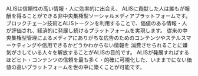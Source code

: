 ALISは信頼性の高い情報・人に効率的に出会え、
ALISに貢献した人は誰もが報酬を得ることができる非中央集権型ソーシャルメディアプラットフォームです。
ブロックチェーン技術とALISトークンを利用することで、価値のある情報・人が評価され、経済的に発展し続けるプラットフォームを実現します。
従来の中央集権型管理によるメディアにありがちな広告のためのコンテンツやステルスマーケティングや信用できるかどうかわからない情報を
消費させられることに嫌気がさしている人々を解放することがALISの目的です。
ALISが発展すればするほどヒト・コンテンツの信頼を最も多く・的確に可視化した、いままでにない価値の高いプラットフォームを世の中に築くことが可能です。
